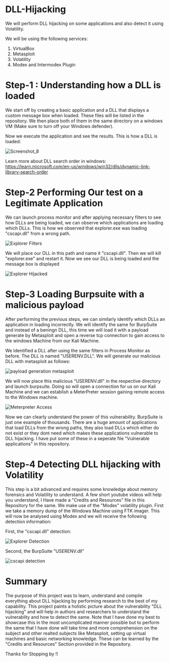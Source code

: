 # DLL-Hijacking
We will perform DLL hijacking on some applications and also detect it using Volatility.

We will be using the following services:
  1. VirtualBox
  2. Metasploit
  3. Volatility
  4. Modex and Intermodex Plugin

# Step-1 : Understanding how a DLL is loaded
We start off by creating a basic application and a DLL that displays a custom message box when loaded. These files will be listed in the repository.
We then place both of them in the same directory on a windows VM (Make sure to turn off your Windows defender).

Now we execute the application and see the results. This is how a DLL is loaded:

![Screenshot_8](https://github.com/dicedealer/DLL-Hijacking/assets/74645710/1dff3e98-60fa-4763-85f0-3f7623ce1670)

Learn more about DLL search order in windows: https://learn.microsoft.com/en-us/windows/win32/dlls/dynamic-link-library-search-order

# Step-2 Performing Our test on a Legitimate Application

We can launch process monitor and after applying necessary filters to see how DLLs are being loaded, we can observe which applications are loading which DLLs. This is how we observed that explorer.exe was loading "cscapi.dll" from a wrong path.

![Explorer Filters](https://github.com/dicedealer/DLL-Hijacking/assets/74645710/c2428a87-d7c1-45b6-b402-03a6ecd140bb)


We will place our DLL in this path and name it "cscapi.dll". Then we will kill "explorer.exe" and restart it. Now we see our DLL is being loaded and the message box is displayed

![Explorer Hijacked](https://github.com/dicedealer/DLL-Hijacking/assets/74645710/6aa44493-3395-4fa1-b315-8a31f8853326)

# Step-3 Loading Burpsuite with a malicious payload

After performing the previous steps, we can similarly identify which DLLs an application in loading incorrectly. We will identify the same for BurpSuite and instead of a beningn DLL, this time we will load it with a payload generate by Metasploit and open a reverse tcp connection to gain access to the windows Machine from our Kali Machine.

We Identified a DLL after using the same filters in Process Monitor as before. The DLL is named "USERENV.DLL". We will generate our malicious DLL with metasploit as follows: 

![payload generation metasploit](https://github.com/dicedealer/DLL-Hijacking/assets/74645710/ce85189f-ab50-4449-a922-6d2443b4db07)

We will now place this malicious "USERENV.dll" in the respective directory and launch burpsuite. Doing so will open a connection for us on our Kali Machine and we can establish a MeterPreter session gaining remote access to the Windows machine. 

![Meterpreter Access](https://github.com/dicedealer/DLL-Hijacking/assets/74645710/fa1c251c-4905-42f0-80ac-6ca11279f6be)

Now we can clearly understand the power of this vulnerability. BurpSuite is just one example of thousands. There are a huge amount of applications that load DLLs from the wrong paths, they also load DLLs which either do not exist or they dont need which makes these applications vulnerable to DLL hijacking. I have put some of these in a seperate file "Vulnerable applications" in this repository.

# Step-4 Detecting DLL hijacking with Volatility

This step is a bit advanced and requires some knowledge about memory forensics and Volatility to understand. A few short youtube videos will help you understand, I Have made a "Credits and Resources" file in this Repository for the same. We make use of the "Modex" volatility plugin. First we take a memory dump of the Windows Machine using FTK imager.
This will now be analysed using Modex and we will receive the following detection information: 

First, the "cscapi.dll" detection:

![Explorer Detection](https://github.com/dicedealer/DLL-Hijacking/assets/74645710/bebbf5d1-e445-47e4-8458-e75a2063dc49)

Second, the BurpSuite "USERENV.dll"

![cscapi detection](https://github.com/dicedealer/DLL-Hijacking/assets/74645710/1c935132-ad04-4f92-9358-4fa030bbbf55)

# Summary

The purpose of this project was to learn, understand and compile everything about DLL hijacking by performing research to the best of my capability. This project paints a holistic picture about the vulnerability "DLL hijacking" and will help in authors and researchers to understand the vulnerablity and how to detect the same. Note that I have done my best to showcase this in the most uncomplicated manner possible but to perform the same that I have done will take time and more comprehension on the subject and other realted subjects like Metasploit, setting up virtual machines and basic networking knowledge. These can be learned by the "Credits and Resources" Section provided in the Repository.

Thanks for Stopping by !!









